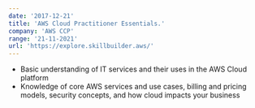 ```yaml
---
date: '2017-12-21'
title: 'AWS Cloud Practitioner Essentials.'
company: 'AWS CCP'
range: '21-11-2021'
url: 'https://explore.skillbuilder.aws/'
---
```

- Basic understanding of IT services and their uses in the AWS Cloud platform
- Knowledge of core AWS services and use cases, billing and pricing models, security concepts, and how cloud impacts your business

